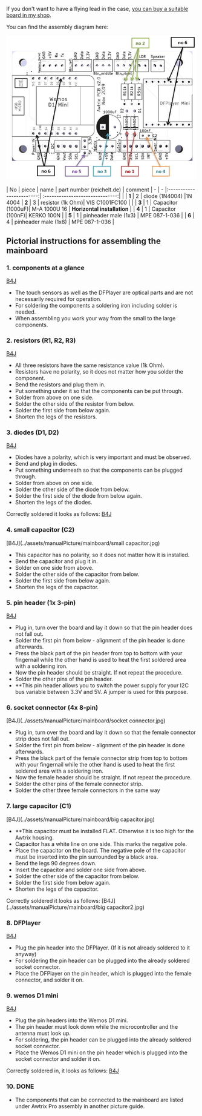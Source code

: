 If you don't want to have a flying lead in the case, [you can buy a suitable board in my shop](https://blueforcer.de/shop/).

You can find the assembly diagram here:


![B4J](../assets/pcb.jpg)

| No | piece | name | part number (reichelt.de) | comment
| - | - |:------------------------:| :------------------------------:| |
| **1** | 2 | diode (1N4004) |1N 4004
| **2** | 3 | resistor (1k Ohm)| VIS C1001FC100 | |
| **3** | 1 | Capacitor (1000uF)| M-A 1000U 16 | **Horizontal installation** |
| **4** | 1 | Capacitor (100nF)| KERKO 100N |
| **5** | 1 | pinheader male (1x3) | MPE 087-1-036 |
| **6** | 4 | pinheader male (1x8) | MPE 087-1-036 | 

## Pictorial instructions for assembling the mainboard

### 1. components at a glance
[B4J](../assets/manualPicture/mainboard/overview.jpg)
- The touch sensors as well as the DFPlayer are optical parts and are not necessarily required for operation.
- For soldering the components a soldering iron including solder is needed.
- When assembling you work your way from the small to the large components.

### 2. resistors (R1, R2, R3)
[B4J](../assets/manualPicture/mainboard/resistors.jpg)
- All three resistors have the same resistance value (1k Ohm).
- Resistors have no polarity, so it does not matter how you solder the component.
- Bend the resistors and plug them in.
- Put something under it so that the components can be put through.
- Solder from above on one side.
- Solder the other side of the resistor from below.
- Solder the first side from below again.
- Shorten the legs of the resistors.

### 3. diodes (D1, D2)
[B4J](../assets/manualPicture/mainboard/diodes.jpg)
- Diodes have a polarity, which is very important and must be observed.
- Bend and plug in diodes.
- Put something underneath so that the components can be plugged through.
- Solder from above on one side.
- Solder the other side of the diode from below.
- Solder the first side of the diode from below again.
- Shorten the legs of the diodes.

Correctly soldered it looks as follows:
[B4J](../assets/manualPicture/mainboard/diodes2.jpg)

### 4. small capacitor (C2)
[B4J](../assets/manualPicture/mainboard/small capacitor.jpg)
- This capacitor has no polarity, so it does not matter how it is installed.
- Bend the capacitor and plug it in.
- Solder on one side from above.
- Solder the other side of the capacitor from below.
- Solder the first side from below again.
- Shorten the legs of the capacitor.

### 5. pin header (1x 3-pin)
[B4J](../assets/manualPicture/mainboard/pinboard3pin.jpg)
- Plug in, turn over the board and lay it down so that the pin header does not fall out.
- Solder the first pin from below - alignment of the pin header is done afterwards.
- Press the black part of the pin header from top to bottom with your fingernail while the other hand is used to heat the first soldered area with a soldering iron.
- Now the pin header should be straight. If not repeat the procedure.
- Solder the other pins of the pin header.
- **This pin header allows you to switch the power supply for your I2C bus variable between 3.3V and 5V. A jumper is used for this purpose.

### 6. socket connector (4x 8-pin)
[B4J](../assets/manualPicture/mainboard/socket connector.jpg)
- Plug in, turn over the board and lay it down so that the female connector strip does not fall out.
- Solder the first pin from below - alignment of the pin header is done afterwards.
- Press the black part of the female connector strip from top to bottom with your fingernail while the other hand is used to heat the first soldered area with a soldering iron.
- Now the female header should be straight. If not repeat the procedure.
- Solder the other pins of the female connector strip.
- Solder the other three female connectors in the same way

### 7. large capacitor (C1)
[B4J](../assets/manualPicture/mainboard/big capacitor.jpg)
- **This capacitor must be installed FLAT. Otherwise it is too high for the Awtrix  housing.
- Capacitor has a white line on one side. This marks the negative pole.
- Place the capacitor on the board. The negative pole of the capacitor must be inserted into the pin surrounded by a black area.
- Bend the legs 90 degrees down.
- Insert the capacitor and solder one side from above.
- Solder the other side of the capacitor from below.
- Solder the first side from below again.
- Shorten the legs of the capacitor.

Correctly soldered it looks as follows:
[B4J](../assets/manualPicture/mainboard/big capacitor2.jpg)

### 8. DFPlayer
[B4J](../assets/manualPicture/mainboard/dfPlayer.jpg)
- Plug the pin header into the DFPlayer. (If it is not already soldered to it anyway)
- For soldering the pin header can be plugged into the already soldered socket connector.
- Place the DFPlayer on the pin header, which is plugged into the female connector, and solder it on.

### 9. wemos D1 mini
[B4J](../assets/manualPicture/mainboard/wemos.jpg)
- Plug the pin headers into the Wemos D1 mini.
- The pin header must look down while the microcontroller and the antenna must look up.
- For soldering, the pin header can be plugged into the already soldered socket connector.
- Place the Wemos D1 mini on the pin header which is plugged into the socket connector and solder it on.

Correctly soldered in, it looks as follows:
[B4J](../assets/manualPicture/mainboard/wemos2.jpg)

### 10. DONE
- The components that can be connected to the mainboard are listed under Awtrix Pro assembly in another picture guide.
